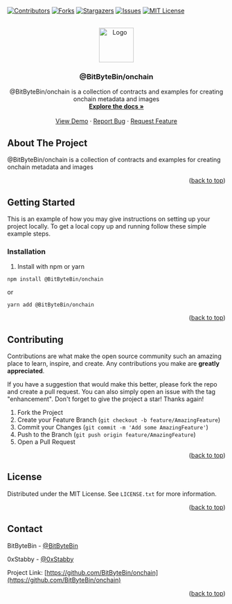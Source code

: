<!-- Improved compatibility of back to top link: See: https://github.com/othneildrew/Best-README-Template/pull/73 -->
<a name="readme-top"></a>
<!--
*** Thanks for checking out the Best-README-Template. If you have a suggestion
*** that would make this better, please fork the repo and create a pull request
*** or simply open an issue with the tag "enhancement".
*** Don't forget to give the project a star!
*** Thanks again! Now go create something AMAZING! :D
-->



<!-- PROJECT SHIELDS -->
<!--
*** I'm using markdown "reference style" links for readability.
*** Reference links are enclosed in brackets [ ] instead of parentheses ( ).
*** See the bottom of this document for the declaration of the reference variables
*** for contributors-url, forks-url, etc. This is an optional, concise syntax you may use.
*** https://www.markdownguide.org/basic-syntax/#reference-style-links
-->
[![Contributors][contributors-shield]][contributors-url]
[![Forks][forks-shield]][forks-url]
[![Stargazers][stars-shield]][stars-url]
[![Issues][issues-shield]][issues-url]
[![MIT License][license-shield]][license-url]



<!-- PROJECT LOGO -->
<br />
<div align="center">
  <a href="https://github.com/BitByteBin/onchain">
    <img src="images/logo.png" alt="Logo" width="80" height="80">
  </a>

<h3 align="center">@BitByteBin/onchain</h3>

  <p align="center">
    @BitByteBin/onchain is a collection of contracts and examples for creating onchain metadata and images
    <br />
    <a href="https://github.com/BitByteBin/onchain"><strong>Explore the docs »</strong></a>
    <br />
    <br />
    <a href="https://github.com/BitByteBin/onchain">View Demo</a>
    ·
    <a href="https://github.com/BitByteBin/onchain/issues">Report Bug</a>
    ·
    <a href="https://github.com/BitByteBin/onchain/issues">Request Feature</a>
  </p>
</div>



<!-- TABLE OF CONTENTS -->
<!--
<details>
  <summary>Table of Contents</summary>
  <ol>
    <li>
      <a href="#about-the-project">About The Project</a>
    </li>
    <li>
      <a href="#getting-started">Getting Started</a>
      <ul>
        <li><a href="#installation">Installation</a></li>
      </ul>
    </li>
    <li><a href="#usage">Usage</a></li>
    <li><a href="#roadmap">Roadmap</a></li>
    <li><a href="#contributing">Contributing</a></li>
    <li><a href="#license">License</a></li>
    <li><a href="#contact">Contact</a></li>
    <li><a href="#acknowledgments">Acknowledgments</a></li>
  </ol>
</details>
-->



<!-- ABOUT THE PROJECT -->
## About The Project

<!--[![Product Name Screen Shot][product-screenshot]](https://example.com)-->

@BitByteBin/onchain is a collection of contracts and examples for creating onchain metadata and images

<p align="right">(<a href="#readme-top">back to top</a>)</p>



<!-- GETTING STARTED -->
## Getting Started

This is an example of how you may give instructions on setting up your project locally.
To get a local copy up and running follow these simple example steps.

### Installation

1. Install with npm or yarn

```shell
npm install @BitByteBin/onchain
```
or
```shell
yarn add @BitByteBin/onchain
```

<!--
1. Clone the repo
   ```sh
   git clone https://github.com/BitByteBin/onchain.git
   ```
2. Install NPM packages
   ```sh
   npm install
   ```
-->

<p align="right">(<a href="#readme-top">back to top</a>)</p>



<!-- USAGE EXAMPLES -->
<!--
## Usage

AVAILABLE TASKS:

```shell
npx hardhat
npx hardhat
npx hardhat node
npx hardhat run scripts/deploy.ts
```

* `check`             	Check whatever you need
* `clean`             	Clears the cache and deletes all artifacts
* `compile`           	Compiles the entire project, building all artifacts
* `console`           	Opens a hardhat console
* `coverage`          	Generates a code coverage report for tests
* `docgen`            	Generate NatSpec documentation automatically on compilation
* `dodoc`             	Generates NatSpec documentation for the project
* `flatten`           	Flattens and prints contracts and their dependencies. If no file is passed, all the contracts in the project will be flattened.
* `gas-reporter:merge`	
* `help`              	Prints this message
* `markup`            	Generate markups for compiled contracts
* `mkdocs`            	runs mkdocs build to generate docs site based off docs markup
* `node`              	Starts a JSON-RPC server on top of Hardhat Network
* `run`               	Runs a user-defined script after compiling the project
* `test`              	Runs mocha tests
* `typechain`         	Generate Typechain typings for compiled contracts
* `verify`            	Verifies a contract on Etherscan or Sourcify
* `watch`             	Start the file watcher
-->

<!--_For more examples, please refer to the [Documentation](https://example.com)_-->

<!--<p align="right">(<a href="#readme-top">back to top</a>)</p>-->



<!-- ROADMAP -->
<!--
## Roadmap

- [ ] Feature 1
- [ ] Feature 2
- [ ] Feature 3
    - [ ] Nested Feature

See the [open issues](https://github.com/BitByteBin/onchain/issues) for a full list of proposed features (and known issues).

<p align="right">(<a href="#readme-top">back to top</a>)</p>
-->



<!-- CONTRIBUTING -->
## Contributing

Contributions are what make the open source community such an amazing place to learn, inspire, and create. Any contributions you make are **greatly appreciated**.

If you have a suggestion that would make this better, please fork the repo and create a pull request. You can also simply open an issue with the tag "enhancement".
Don't forget to give the project a star! Thanks again!

1. Fork the Project
2. Create your Feature Branch (`git checkout -b feature/AmazingFeature`)
3. Commit your Changes (`git commit -m 'Add some AmazingFeature'`)
4. Push to the Branch (`git push origin feature/AmazingFeature`)
5. Open a Pull Request

<p align="right">(<a href="#readme-top">back to top</a>)</p>



<!-- LICENSE -->
## License

Distributed under the MIT License. See `LICENSE.txt` for more information.

<p align="right">(<a href="#readme-top">back to top</a>)</p>



<!-- CONTACT -->
## Contact

BitByteBin - [@BitByteBin](https://twitter.com/BitByteBin)

0xStabby - [@0xStabby](https://twitter.com/0xStabby)

Project Link: [https://github.com/BitByteBin/onchain](https://github.com/BitByteBin/onchain)

<p align="right">(<a href="#readme-top">back to top</a>)</p>



<!-- ACKNOWLEDGMENTS -->
<!--
## Acknowledgments

* []()
* []()
* []()

<p align="right">(<a href="#readme-top">back to top</a>)</p>
-->



<!-- MARKDOWN LINKS & IMAGES -->
<!-- https://www.markdownguide.org/basic-syntax/#reference-style-links -->
[contributors-shield]: https://img.shields.io/github/contributors/BitByteBin/onchain.svg?style=for-the-badge
[contributors-url]: https://github.com/BitByteBin/onchain/graphs/contributors
[forks-shield]: https://img.shields.io/github/forks/BitByteBin/onchain.svg?style=for-the-badge
[forks-url]: https://github.com/BitByteBin/onchain/network/members
[stars-shield]: https://img.shields.io/github/stars/BitByteBin/onchain.svg?style=for-the-badge
[stars-url]: https://github.com/BitByteBin/onchain/stargazers
[issues-shield]: https://img.shields.io/github/issues/BitByteBin/onchain.svg?style=for-the-badge
[issues-url]: https://github.com/BitByteBin/onchain/issues
[license-shield]: https://img.shields.io/github/license/BitByteBin/onchain.svg?style=for-the-badge
[license-url]: https://github.com/BitByteBin/onchain/blob/master/LICENSE.txt
[product-screenshot]: images/screenshot.png
